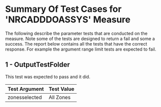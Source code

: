 # Summary Of Test Cases for 'NRCADDDOASSYS' Measure
 
The following describe the parameter tests that are conducted on the measure. Note some of the 
tests are designed to return a fail and some a success. The report below contains all the tests that 
have the correct response. For example the argument range limit tests are expected to fail. 
 
## 1 - OutputTestFolder
 
This test was expected to pass and it did.
 
| Test Argument | Test Value |
| ------------- | ---------- |
| zonesselected |All Zones |
 
